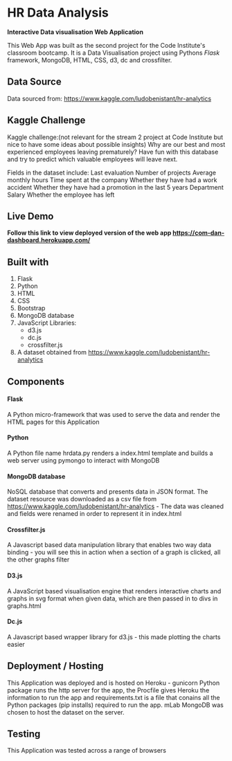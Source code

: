 # HR Data Analysis
**Interactive Data visualisation Web Application**

This Web App was built as the second project for the Code Institute's classroom bootcamp. It is a Data Visualisation project using Pythons *Flask* framework, MongoDB, HTML, CSS, d3, dc and crossfilter.

## Data Source
Data sourced from: https://www.kaggle.com/ludobenistant/hr-analytics

## Kaggle Challenge

Kaggle challenge:(not relevant for the stream 2 project at Code Institute but nice to have some ideas about possible insights)
Why are our best and most experienced employees leaving prematurely? Have fun with this database and try to predict which valuable employees will leave next. 

Fields in the dataset include:
Last evaluation
Number of projects
Average monthly hours
Time spent at the company
Whether they have had a work accident
Whether they have had a promotion in the last 5 years
Department
Salary
Whether the employee has left

## Live Demo

**Follow this link to view deployed version of the web app https://com-dan-dashboard.herokuapp.com/**

## Built with 
1. Flask 
2. Python
2. HTML
3. CSS
4. Bootstrap
5. MongoDB database
6. JavaScript Libraries:
    * d3.js
    * dc.js
    * crossfilter.js
7. A dataset obtained from https://www.kaggle.com/ludobenistant/hr-analytics

## Components

#### Flask
A Python micro-framework that was used to serve the data and render the HTML pages for this Application

#### Python
A Python file name hrdata.py renders a index.html template and builds a web server using pymongo to interact with MongoDB

#### MongoDB database
NoSQL database that converts and presents data in JSON format. The dataset resource was downloaded as a csv file from https://www.kaggle.com/ludobenistant/hr-analytics - The data was cleaned and fields were renamed in order to represent it in index.html

#### Crossfilter.js
A Javascript based data manipulation library that enables two way data binding - you will see this in action when a section of a graph is clicked, all the other graphs filter

#### D3.js
A JavaScript based visualisation engine that renders interactive charts and graphs in svg format when given data, which are then passed in to divs in graphs.html

#### Dc.js
A Javascript based wrapper library for d3.js - this made plotting the charts easier


## Deployment / Hosting

This Application was deployed and is hosted on Heroku - gunicorn Python package runs the http server for the app, the Procfile gives Heroku the information to run the app and requirements.txt is a file that conains all the Python packages (pip installs) required to run the app. mLab MongoDB was chosen to host the dataset on the server.


## Testing
This Application was tested across a range of browsers






